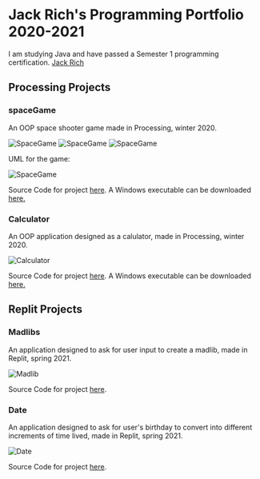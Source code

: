 # Jack Rich's Programming Portfolio 2020-2021
I am studying Java and have passed a Semester 1 programming certification.
[Jack Rich](mailto:jack.i.rich@gmail.com)

## Processing Projects

### spaceGame

An OOP space shooter game made in Processing, winter 2020.

![SpaceGame](https://github.com/JackRich18/programmingPortfolio/blob/gh-pages/images/spaceGameStart.png?raw=true)
![SpaceGame](https://github.com/JackRich18/programmingPortfolio/blob/gh-pages/images/spaceGamePlay.png?raw=true)
![SpaceGame](https://github.com/JackRich18/programmingPortfolio/blob/gh-pages/images/spaceGameEnd.png?raw=true)

UML for the game:

![SpaceGame](https://github.com/JackRich18/programmingPortfolio/blob/gh-pages/images/spaceGameUML.png)

Source Code for project [here](https://github.com/JackRich18/programmingPortfolio/tree/gh-pages/src/spaceGame). A Windows executable can be downloaded [here.](https://github.com/JackRich18/programmingPortfolio/blob/gh-pages/src/spaceGame/application.windows64/Space_Game.exe)


### Calculator

An OOP application designed as a calulator, made in Processing, winter 2020.

![Calculator](https://github.com/JackRich18/programmingPortfolio/blob/gh-pages/images/Calc.png?raw=true)

Source Code for project [here](https://github.com/JackRich18/programmingPortfolio/tree/gh-pages/src/Calculator). A Windows executable can be downloaded [here.](https://github.com/JackRich18/programmingPortfolio/blob/gh-pages/src/Calculator/application.windows64.zip)


## Replit Projects

### Madlibs

An application designed to ask for user input to create a madlib, made in Replit, spring 2021.

![Madlib](https://github.com/JackRich18/programmingPortfolio/blob/gh-pages/images/Madlibs.png?raw=true)

Source Code for project [here](https://github.com/JackRich18/programmingPortfolio/blob/gh-pages/src/Mablibs.zip).


### Date

An application designed to ask for user's birthday to convert into different increments of time lived, made in Replit, spring 2021.

![Date](https://github.com/JackRich18/programmingPortfolio/blob/gh-pages/images/time.png?raw=true)

Source Code for project [here](https://github.com/JackRich18/programmingPortfolio/blob/gh-pages/src/Date.zip).


